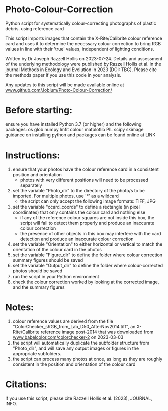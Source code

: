 # Photo-Colour-Correction
Python script for systematically colour-correcting photographs of plastic debris. using reference card

This script imports images that contain the X-Rite/Calibrite colour reference card and uses it to determine the necessary colour correction to bring RGB values in line with their 'true' values, independent of lighting conditions.

Written by Dr Joseph Razzell Hollis on 2023-07-24. Details and assessment of the underlying methodology were published by Razzell Hollis et al. in the journal Methods in Ecology and Evolution in 2023 (DOI: TBC). Please cite the methods paper if you use this code in your analysis.

Any updates to this script will be made available online at www.github.com/Jobium/Photo-Colour-Correction/

# Before starting:
ensure you have installed Python 3.7 (or higher) and the following packages:
    os
    glob
    numpy
    lmfit
    colour
    matplotlib
    PIL
    scipy
    skimage
guidance on installing python and packages can be found online at LINK

# Instructions:
1) ensure that your photos have the colour reference card in a consistent position and orientation
    - photos with very different positions will need to be processed separately
2) set the variable "Photo_dir" to the directory of the photo/s to be imported. For multiple photos, use '*' as a wildcard
    - the script can only accept the following image formats: TIFF, JPG
3) set the variable "ccard_coords" to define a rectangle (in pixel coordinates) that only contains the colour card and nothing else
    - if any of the reference colour squares are not inside this box, the script will fail to detect them properly and produce an inaccurate colour correction
    - the presence of other objects in this box may interfere with the card detection and produce an inaccurate colour correction
4) set the variable "Orientation" to either horizontal or vertical to match the orientation of the colour card in the photos
5) set the variable "Figure_dir" to define the folder where colour correction summary figures should be saved
6) set the variable "Output_dir" to define the folder where colour-corrected photos should be saved
7) run the script in your Python environment
8) check the colour correction worked by looking at the corrected image, and the summary figures

# Notes:
1) colour reference values are derived from the file "ColorChecker_sRGB_from_Lab_D50_AfterNov2014.tiff", an X-Rite/Calibrite reference image post-2014 that was downloaded from www.babelcolor.com/colorchecker-2 on 2023-03-03
2) the script will automatically duplicate the subfolder structure from "Photo_dir", and will save any output images or figures in the appropriate subfolders.
3) the script can process many photos at once, as long as they are roughly consistent in the position and orientation of the colour card

# Citations:
If you use this script, please cite Razzell Hollis et al. (2023), JOURNAL, INFO.
